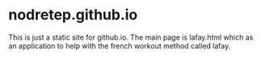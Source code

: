 # nodretep.github.io
This is just a static site for github.io. The main page is lafay.html which as an application to help with the french workout method called lafay.
